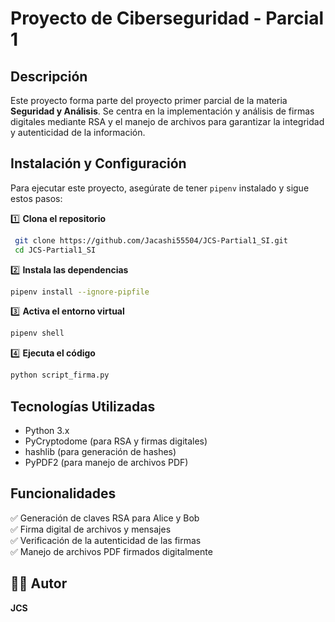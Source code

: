 # Proyecto de Ciberseguridad - Parcial 1

## Descripción
Este proyecto forma parte del proyecto primer parcial de la materia **Seguridad y Análisis**. Se centra en la implementación y análisis de firmas digitales mediante RSA y el manejo de archivos para garantizar la integridad y autenticidad de la información.

## Instalación y Configuración
Para ejecutar este proyecto, asegúrate de tener `pipenv` instalado y sigue estos pasos:

1️⃣ **Clona el repositorio**
```bash
 git clone https://github.com/Jacashi55504/JCS-Partial1_SI.git
 cd JCS-Partial1_SI
```

2️⃣ **Instala las dependencias**
```bash
pipenv install --ignore-pipfile
```

3️⃣ **Activa el entorno virtual**
```bash
pipenv shell
```

4️⃣ **Ejecuta el código**
```bash
python script_firma.py
```

## Tecnologías Utilizadas
- Python 3.x
- PyCryptodome (para RSA y firmas digitales)
- hashlib (para generación de hashes)
- PyPDF2 (para manejo de archivos PDF)

## Funcionalidades
✅ Generación de claves RSA para Alice y Bob  
✅ Firma digital de archivos y mensajes  
✅ Verificación de la autenticidad de las firmas  
✅ Manejo de archivos PDF firmados digitalmente  

## 👨‍💻 Autor
**JCS** 


